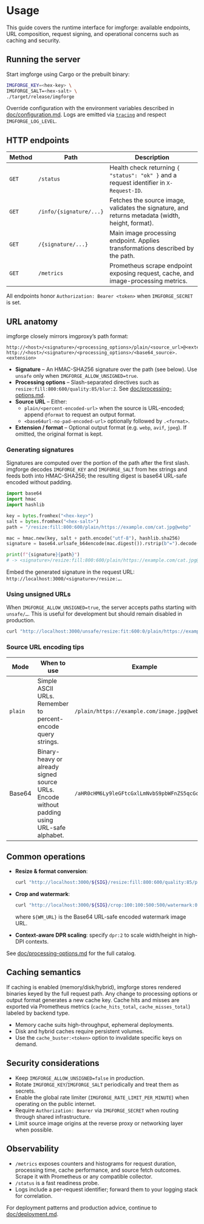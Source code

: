 # Usage

This guide covers the runtime interface for imgforge: available endpoints, URL composition, request signing, and operational concerns such as caching and security.

## Running the server

Start imgforge using Cargo or the prebuilt binary:

```bash
IMGFORGE_KEY=<hex-key> \
IMGFORGE_SALT=<hex-salt> \
./target/release/imgforge
```

Override configuration with the environment variables described in [doc/configuration.md](configuration.md). Logs are emitted via [`tracing`](https://docs.rs/tracing) and respect `IMGFORGE_LOG_LEVEL`.

## HTTP endpoints

| Method | Path | Description |
| --- | --- | --- |
| `GET` | `/status` | Health check returning `{ "status": "ok" }` and a request identifier in `X-Request-ID`. |
| `GET` | `/info/{signature/...}` | Fetches the source image, validates the signature, and returns metadata (width, height, format). |
| `GET` | `/{signature/...}` | Main image processing endpoint. Applies transformations described by the path. |
| `GET` | `/metrics` | Prometheus scrape endpoint exposing request, cache, and image-processing metrics. |

All endpoints honor `Authorization: Bearer <token>` when `IMGFORGE_SECRET` is set.

## URL anatomy

imgforge closely mirrors imgproxy’s path format:

```
http://<host>/<signature>/<processing_options>/plain/<source_url>@<extension>
http://<host>/<signature>/<processing_options>/<base64_source>.<extension>
```

- **Signature** – An HMAC-SHA256 signature over the path (see below). Use `unsafe` only when `IMGFORGE_ALLOW_UNSIGNED=true`.
- **Processing options** – Slash-separated directives such as `resize:fill:800:600/quality:85/blur:2`. See [doc/processing-options.md](processing-options.md).
- **Source URL** – Either:
  - `plain/<percent-encoded-url>` when the source is URL-encoded; append `@format` to request an output format.
  - `<base64url-no-pad-encoded-url>` optionally followed by `.<format>`.
- **Extension / format** – Optional output format (e.g. `webp`, `avif`, `jpeg`). If omitted, the original format is kept.

### Generating signatures

Signatures are computed over the portion of the path after the first slash. imgforge decodes `IMGFORGE_KEY` and `IMGFORGE_SALT` from hex strings and feeds both into HMAC-SHA256; the resulting digest is base64 URL-safe encoded without padding.

```python
import base64
import hmac
import hashlib

key = bytes.fromhex("<hex-key>")
salt = bytes.fromhex("<hex-salt>")
path = "/resize:fill:800:600/plain/https://example.com/cat.jpg@webp"

mac = hmac.new(key, salt + path.encode("utf-8"), hashlib.sha256)
signature = base64.urlsafe_b64encode(mac.digest()).rstrip(b"=").decode()

print(f"{signature}{path}")
# -> <signature>/resize:fill:800:600/plain/https://example.com/cat.jpg@webp
```

Embed the generated signature in the request URL: `http://localhost:3000/<signature>/resize:…`.

### Using unsigned URLs

When `IMGFORGE_ALLOW_UNSIGNED=true`, the server accepts paths starting with `unsafe/…`. This is useful for development but should remain disabled in production.

```bash
curl "http://localhost:3000/unsafe/resize:fit:600:0/plain/https://example.com/dog.jpg" --output dog.jpg
```

### Source URL encoding tips

| Mode | When to use | Example |
| --- | --- | --- |
| `plain` | Simple ASCII URLs. Remember to percent-encode query strings. | `/plain/https://example.com/image.jpg@webp` |
| Base64 | Binary-heavy or already signed source URLs. Encode without padding using URL-safe alphabet. | `/aHR0cHM6Ly9leGFtcGxlLmNvbS9pbWFnZS5qcGc.webp` |

## Common operations

- **Resize & format conversion**:

  ```bash
  curl "http://localhost:3000/${SIG}/resize:fill:800:600/quality:85/plain/https://example.com/cat.jpg@avif" --output cat.avif
  ```

- **Crop and watermark**:

  ```bash
  curl "http://localhost:3000/${SIG}/crop:100:100:500:500/watermark:0.3:south_east/watermark_url:${WM_URL}/plain/${SRC}" --output cropped.png
  ```
  where `${WM_URL}` is the Base64 URL-safe encoded watermark image URL.

- **Context-aware DPR scaling**: specify `dpr:2` to scale width/height in high-DPI contexts.

See [doc/processing-options.md](processing-options.md) for the full catalog.

## Caching semantics

If caching is enabled (memory/disk/hybrid), imgforge stores rendered binaries keyed by the full request path. Any change to processing options or output format generates a new cache key. Cache hits and misses are exported via Prometheus metrics (`cache_hits_total`, `cache_misses_total`) labeled by backend type.

- Memory cache suits high-throughput, ephemeral deployments.
- Disk and hybrid caches require persistent volumes.
- Use the `cache_buster:<token>` option to invalidate specific keys on demand.

## Security considerations

- Keep `IMGFORGE_ALLOW_UNSIGNED=false` in production.
- Rotate `IMGFORGE_KEY`/`IMGFORGE_SALT` periodically and treat them as secrets.
- Enable the global rate limiter (`IMGFORGE_RATE_LIMIT_PER_MINUTE`) when operating on the public internet.
- Require `Authorization: Bearer` via `IMGFORGE_SECRET` when routing through shared infrastructure.
- Limit source image origins at the reverse proxy or networking layer when possible.

## Observability

- `/metrics` exposes counters and histograms for request duration, processing time, cache performance, and source fetch outcomes. Scrape it with Prometheus or any compatible collector.
- `/status` is a fast readiness probe.
- Logs include a per-request identifier; forward them to your logging stack for correlation.

For deployment patterns and production advice, continue to [doc/deployment.md](deployment.md).
